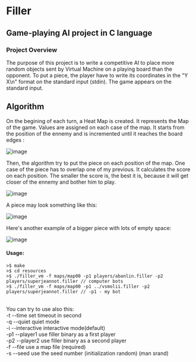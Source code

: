 # Filler
## Game-playing AI project in C language

### Project Overview

The purpose of this project is to write a competitive AI to place more random objects sent by Virtual Machine on a playing board than the opponent. To put a piece, the player have to write its coordinates in the "Y X\n" format on the standard input (stdin). The game appears on the standard input. 

## Algorithm

On the begining of each turn, a Heat Map is created. It represents the Map of the game. Values are assigned on each case of the map. It starts from the position of the ennemy and is incremented until it reaches the board edges :

![image](https://user-images.githubusercontent.com/45500862/66694881-8b0d3600-ec6d-11e9-8697-079b5a15fc07.png)

Then, the algorithm try to put the piece on each position of the map. One case of the piece has to overlap one of my previous. It calculates the score on each position. The smaller the score is, the best it is, because it will get closer of the ennemy and bother him to play.

![image](https://user-images.githubusercontent.com/45500862/66694834-e3900380-ec6c-11e9-83b2-e0ff9664f144.png)

A piece may look something like this:

![image](https://user-images.githubusercontent.com/45500862/66694901-ed663680-ec6d-11e9-8b02-6514bfd2ff3f.png)

Here's another example of a bigger piece with lots of empty space:

![image](https://user-images.githubusercontent.com/45500862/66694915-2b635a80-ec6e-11e9-857c-98cb917941bf.png)


#### Usage: 

```
>$ make
>$ cd resources
>$ ./filler_vm -f maps/map00 -p1 players/abanlin.filler -p2 players/superjeannot.filler // computer bots
>$ ./filler_vm -f maps/map00 -p1 ../vsmolii.filler -p2 players/superjeannot.filler // -p1 - my bot
```

<br>You can try to use also this:
   <br>-t  --time		set timeout in second
   <br>-q  --quiet		quiet mode
   <br>-i  --interactive	interactive mode(default)
   <br>-p1 --player1	use filler binary as a first player
   <br>-p2 --player2	use filler binary as a second player
   <br>-f  --file		use a map file (required)
   <br>-s  --seed		use the seed number (initialization random) (man srand)</b>
   

